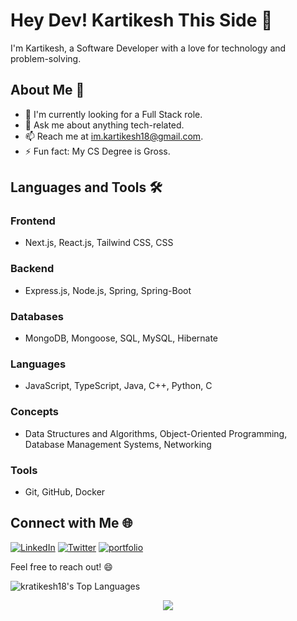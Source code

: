# Hey Dev! Kartikesh This Side 👋

I'm Kartikesh, a Software Developer with a love for technology and problem-solving.

## About Me 🚀
- 🌱 I'm currently looking for a Full Stack role.
- 💬 Ask me about anything tech-related.
- 📫 Reach me at [im.kartikesh18@gmail.com](mailto:im.kartikesh18@gmail.com).
- ⚡ Fun fact: My CS Degree is Gross.

## Languages and Tools 🛠️

### **Frontend**
- Next.js, React.js, Tailwind CSS, CSS

### **Backend**
- Express.js, Node.js, Spring, Spring-Boot

### **Databases**
- MongoDB, Mongoose, SQL, MySQL, Hibernate  

### **Languages**
- JavaScript, TypeScript, Java, C++, Python, C

### **Concepts**
- Data Structures and Algorithms, Object-Oriented Programming, Database Management Systems, Networking

### **Tools**
- Git, GitHub, Docker

## Connect with Me 🌐

[![LinkedIn](https://img.shields.io/badge/LinkedIn-0077B5?style=for-the-badge&logo=linkedin&logoColor=white)](https://www.linkedin.com/in/myselfkartikesh-pachkawade/) [![Twitter](https://img.shields.io/badge/Twitter-1DA1F2?style=for-the-badge&logo=twitter&logoColor=white)](https://twitter.com/Kartikesh_18)
[![portfolio](https://img.shields.io/badge/LinkedIn-0077B5?style=for-the-badge&logo=linkedin&logoColor=white)](https://www.kartikeshpachkawade.vercel.app/) 

Feel free to reach out! 😄

![kratikesh18's Top Languages](https://github-readme-stats.vercel.app/api/top-langs/?username=kratikesh18&theme=dracula&show_icons=true&hide_border=false&layout=compact)

<div align="center">
 <img src="https://komarev.com/ghpvc/?username=kratikesh18">
</div>

